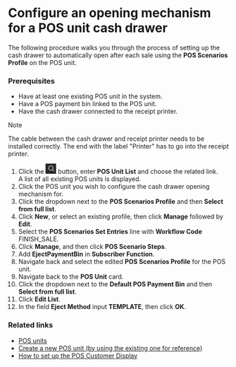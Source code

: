 # Configure an opening mechanism for a POS unit cash drawer

The following procedure walks you through the process of setting up the cash drawer to automatically open after each sale using the **POS Scenarios Profile** on the POS unit.

### Prerequisites

 - Have at least one existing POS unit in the system.
 - Have a POS payment bin linked to the POS unit.
 - Have the cash drawer connected to the receipt printer.  

 > [!NOTE]
 >  The cable between the cash drawer and receipt printer needs to be installed correctly. The end with the label "Printer" has to go into the receipt printer.


1. Click the ![Lightbulb that opens the Tell Me feature](../../../images/Icons/Lightbulb_icon.png "Tell Me what you want to do") button, enter **POS Unit List** and choose the related link.     
   A list of all existing POS units is displayed.  
2. Click the POS unit you wish to configure the cash drawer opening mechanism for.
3. Click the dropdown next to the **POS Scenarios Profile** and then **Select from full list**.  
4. Click **New**, or select an existing profile, then click **Manage** followed by **Edit**.
5. Select the **POS Scenarios Set Entries** line with **Workflow Code** FINISH_SALE.
6. Click **Manage**, and then click **POS Scenario Steps**.
7. Add **EjectPaymentBin** in **Subscriber Function**.
8. Navigate back and select the edited **POS Scenarios Profile** for the POS unit.
9. Navigate back to the **POS Unit** card.
10. Click the dropdown next to the **Default POS Payment Bin** and then **Select from full list**.  
11. Click **Edit List**.
12. In the field **Eject Method** input **TEMPLATE**, then click **OK**.

### Related links

- [POS units](../explanation/POSUnit.md)
- [Create a new POS unit (by using the existing one for reference)](./createnew.md)  
- [How to set up the POS Customer Display](./POSCustomerDisplay.md)